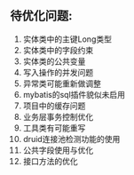 ## 待优化问题:

1. 实体类中的主键Long类型
2. 实体类中的字段约束
3. 实体类的公共变量
4. 写入操作的并发问题
5. 异常类可能重新做调整
6. mybatis的sql插件貌似未启用
7. 项目中的缓存问题
8. 业务层事务控制优化
9. 工具类有可能重写
11. druid连接池检测功能的使用
12. 公共字段使用与优化
13. 接口方法的优化